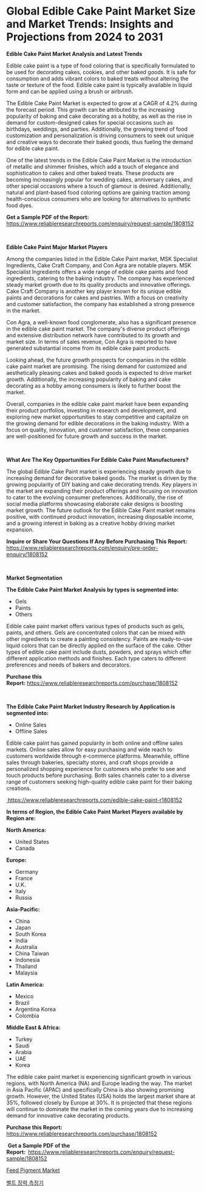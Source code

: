 <p><h1>Global Edible Cake Paint Market Size and Market Trends: Insights and Projections from 2024 to 2031</h1></p><p><strong>Edible Cake Paint Market Analysis and Latest Trends</strong></p>
<p><p>Edible cake paint is a type of food coloring that is specifically formulated to be used for decorating cakes, cookies, and other baked goods. It is safe for consumption and adds vibrant colors to baked treats without altering the taste or texture of the food. Edible cake paint is typically available in liquid form and can be applied using a brush or airbrush.</p><p>The Edible Cake Paint Market is expected to grow at a CAGR of 4.2% during the forecast period. This growth can be attributed to the increasing popularity of baking and cake decorating as a hobby, as well as the rise in demand for custom-designed cakes for special occasions such as birthdays, weddings, and parties. Additionally, the growing trend of food customization and personalization is driving consumers to seek out unique and creative ways to decorate their baked goods, thus fueling the demand for edible cake paint.</p><p>One of the latest trends in the Edible Cake Paint Market is the introduction of metallic and shimmer finishes, which add a touch of elegance and sophistication to cakes and other baked treats. These products are becoming increasingly popular for wedding cakes, anniversary cakes, and other special occasions where a touch of glamour is desired. Additionally, natural and plant-based food coloring options are gaining traction among health-conscious consumers who are looking for alternatives to synthetic food dyes.</p></p>
<p><strong>Get a Sample PDF of the Report:&nbsp;</strong> <a href="https://www.reliableresearchreports.com/enquiry/request-sample/1808152">https://www.reliableresearchreports.com/enquiry/request-sample/1808152</a></p>
<p>&nbsp;</p>
<p><strong>Edible Cake Paint Major Market Players</strong></p>
<p><p>Among the companies listed in the Edible Cake Paint market, MSK Specialist Ingredients, Cake Craft Company, and Con Agra are notable players. MSK Specialist Ingredients offers a wide range of edible cake paints and food ingredients, catering to the baking industry. The company has experienced steady market growth due to its quality products and innovative offerings. Cake Craft Company is another key player known for its unique edible paints and decorations for cakes and pastries. With a focus on creativity and customer satisfaction, the company has established a strong presence in the market.</p><p>Con Agra, a well-known food conglomerate, also has a significant presence in the edible cake paint market. The company's diverse product offerings and extensive distribution network have contributed to its growth and market size. In terms of sales revenue, Con Agra is reported to have generated substantial income from its edible cake paint products.</p><p>Looking ahead, the future growth prospects for companies in the edible cake paint market are promising. The rising demand for customized and aesthetically pleasing cakes and baked goods is expected to drive market growth. Additionally, the increasing popularity of baking and cake decorating as a hobby among consumers is likely to further boost the market.</p><p>Overall, companies in the edible cake paint market have been expanding their product portfolios, investing in research and development, and exploring new market opportunities to stay competitive and capitalize on the growing demand for edible decorations in the baking industry. With a focus on quality, innovation, and customer satisfaction, these companies are well-positioned for future growth and success in the market.</p></p>
<p>&nbsp;</p>
<p><strong>What Are The Key Opportunities For Edible Cake Paint Manufacturers?</strong></p>
<p><p>The global Edible Cake Paint market is experiencing steady growth due to increasing demand for decorative baked goods. The market is driven by the growing popularity of DIY baking and cake decorating trends. Key players in the market are expanding their product offerings and focusing on innovation to cater to the evolving consumer preferences. Additionally, the rise of social media platforms showcasing elaborate cake designs is boosting market growth. The future outlook for the Edible Cake Paint market remains positive, with continued product innovation, increasing disposable income, and a growing interest in baking as a creative hobby driving market expansion.</p></p>
<p><strong>Inquire or Share Your Questions If Any Before Purchasing This Report:</strong> <a href="https://www.reliableresearchreports.com/enquiry/pre-order-enquiry/1808152">https://www.reliableresearchreports.com/enquiry/pre-order-enquiry/1808152</a></p>
<p>&nbsp;</p>
<p><strong>Market Segmentation</strong></p>
<p><strong>The Edible Cake Paint Market Analysis by types is segmented into:</strong></p>
<p><ul><li>Gels</li><li>Paints</li><li>Others</li></ul></p>
<p><p>Edible cake paint market offers various types of products such as gels, paints, and others. Gels are concentrated colors that can be mixed with other ingredients to create a painting consistency. Paints are ready-to-use liquid colors that can be directly applied on the surface of the cake. Other types of edible cake paint include dusts, powders, and sprays which offer different application methods and finishes. Each type caters to different preferences and needs of bakers and decorators.</p></p>
<p><strong>Purchase this Report:&nbsp;</strong><a href="https://www.reliableresearchreports.com/purchase/1808152">https://www.reliableresearchreports.com/purchase/1808152</a></p>
<p>&nbsp;</p>
<p><strong>The Edible Cake Paint Market Industry Research by Application is segmented into:</strong></p>
<p><ul><li>Online Sales</li><li>Offline Sales</li></ul></p>
<p><p>Edible cake paint has gained popularity in both online and offline sales markets. Online sales allow for easy purchasing and wide reach to customers worldwide through e-commerce platforms. Meanwhile, offline sales through bakeries, specialty stores, and craft shops provide a personalized shopping experience for customers who prefer to see and touch products before purchasing. Both sales channels cater to a diverse range of customers seeking high-quality edible cake paint for their baking creations.</p></p>
<p><a href="https://www.reliableresearchreports.com/edible-cake-paint-r1808152">&nbsp;https://www.reliableresearchreports.com/edible-cake-paint-r1808152</a></p>
<p><strong>In terms of Region, the Edible Cake Paint Market Players available by Region are:</strong></p>
<p>
    <p> <strong> North America: </strong>
        <ul>
            <li>United States</li>
            <li>Canada</li>
        </ul>
        </p> 
    <p> <strong> Europe: </strong>
        <ul>
            <li>Germany</li>
            <li>France</li>
            <li>U.K.</li>
            <li>Italy</li>
            <li>Russia</li>
        </ul>
        </p> 
    <p> <strong> Asia-Pacific: </strong>
        <ul>
            <li>China</li>
            <li>Japan</li>
            <li>South Korea</li>
            <li>India</li>
            <li>Australia</li>
            <li>China Taiwan</li>
            <li>Indonesia</li>
            <li>Thailand</li>
            <li>Malaysia</li>
        </ul>
        </p> 
    <p> <strong> Latin America: </strong>
        <ul>
            <li>Mexico</li>
            <li>Brazil</li>
            <li>Argentina Korea</li>
            <li>Colombia</li>
        </ul>
        </p> 
    <p> <strong> Middle East & Africa: </strong>
        <ul>
            <li>Turkey</li>
            <li>Saudi</li>
            <li>Arabia</li>
            <li>UAE</li>
            <li>Korea</li>
        </ul>
    </p>
    </p>
<p><p>The edible cake paint market is experiencing significant growth in various regions, with North America (NA) and Europe leading the way. The market in Asia Pacific (APAC) and specifically China is also showing promising growth. However, the United States (USA) holds the largest market share at 35%, followed closely by Europe at 30%. It is projected that these regions will continue to dominate the market in the coming years due to increasing demand for innovative cake decorating products.</p></p>
<p><strong>Purchase this Report: </strong><a href="https://www.reliableresearchreports.com/purchase/1808152">https://www.reliableresearchreports.com/purchase/1808152</a></p>
<p>&nbsp;<strong>Get a Sample PDF of the Report:&nbsp;&nbsp;</strong><a href="https://www.reliableresearchreports.com/enquiry/request-sample/1808152">https://www.reliableresearchreports.com/enquiry/request-sample/1808152</a></p>
<p><strong></strong></p>
<p><p><a href="https://scarlet-rocket-c63.notion.site/Feed-Pigment-Market-Size-2024-2031-Global-Industrial-Analysis-Key-Geographical-Regions-Market-Sh-c1370faa9f98432bb3db922dcc4e849f">Feed Pigment Market</a></p><p><a href="https://medium.com/@crumbles67678/%EB%B2%A8%ED%8A%B8-%ED%85%90%EC%85%98-%EB%AF%B8%ED%84%B0-%EC%8B%9C%EC%9E%A5-%EB%8F%99%ED%96%A5-%EB%B0%8F-%EC%8B%9C%EC%9E%A5-%EB%B6%84%EC%84%9D%EC%9D%80-2024-2031%EB%85%84%EA%B9%8C%EC%A7%80-%EC%98%88%EC%B8%A1%EB%90%A9%EB%8B%88%EB%8B%A4-286b6f72591e">벨트 장력 측정기</a></p></p>